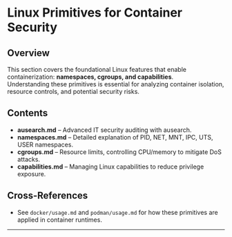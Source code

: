 # Linux Primitives for Container Security

## Overview

This section covers the foundational Linux features that enable containerization: **namespaces, cgroups, and capabilities**.  
Understanding these primitives is essential for analyzing container isolation, resource controls, and potential security risks.

## Contents
- **ausearch.md** – Advanced IT security auditing with ausearch.
- **namespaces.md** – Detailed explanation of PID, NET, MNT, IPC, UTS, USER namespaces.
- **cgroups.md** – Resource limits, controlling CPU/memory to mitigate DoS attacks.
- **capabilities.md** – Managing Linux capabilities to reduce privilege exposure.

## Cross-References
- See `docker/usage.md` and `podman/usage.md` for how these primitives are applied in container runtimes.

---
